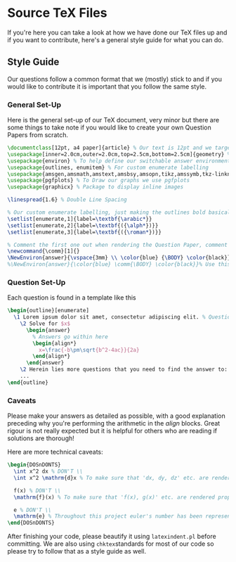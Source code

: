 # Source TeX Files

If you're here you can take a look at how we have done our TeX files up and if you want to contribute, here's a general style guide for what you can do.

## Style Guide
Our questions follow a common format that we (mostly) stick to and if you would like to contribute it is important that you follow the same style.  

### General Set-Up
Here is the general set-up of our TeX document, very minor but there are some things to take note if you would like to create your own Question Papers from scratch.

```latex
\documentclass[12pt, a4 paper]{article} % Our text is 12pt and we target A4 Paper
\usepackage[inner=2.0cm,outer=2.0cm,top=2.5cm,bottom=2.5cm]{geometry} % These are our margins
\usepackage{environ} % To help define our switchable answer environment
\usepackage{outlines, enumitem} % For custom enumerate labelling
\usepackage{amsgen,amsmath,amstext,amsbsy,amsopn,tikz,amssymb,tkz-linknodes} % These are our Math Libraries: tkz-linknodes is not found by default on TeXLive
\usepackage{pgfplots} % To Draw our graphs we use pgfplots
\usepackage{graphicx} % Package to display inline images

\linespread{1.6} % Double Line Spacing

% Our custom enumerate labelling, just making the outlines bold basically
\setlist[enumerate,1]{label=\textbf{\arabic*}}
\setlist[enumerate,2]{label=\textbf{({\alph*})}}
\setlist[enumerate,3]{label=\textbf{({\roman*})}}

% Comment the first one out when rendering the Question Paper, comment the second one out when rendering the answer key.
\newcommand{\comm}[1]{}
\NewEnviron{answer}{\vspace{3mm} \\ \color{blue} {\BODY} \color{black}}
%\NewEnviron{answer}{\color{blue} \comm{\BODY} \color{black}}% Use this method to hide all answers

```

### Question Set-Up
Each question is found in a template like this

```latex
\begin{outline}[enumerate]
  \1 Lorem ipsum dolor sit amet, consectetur adipiscing elit. % Question 1
    \2 Solve for $x$
      \begin{answer}
        % Answers go within here
        \begin{align*}
          x=\frac{-b\pm\sqrt{b^2-4ac}}{2a}
        \end{align*}
      \end{answer}
    \2 Herein lies more questions that you need to find the answer to:
    ...
\end{outline}
```

### Caveats
Please make your answers as detailed as possible, with a good explanation preceding why you're performing the arithmetic in the *align* blocks. Great rigour is not really expected but it is helpful for others who are reading if solutions are thorough!  

Here are more technical caveats:
```latex
\begin{DOSnDONTS}
  \int x^2 dx % DON'T \\
  \int x^2 \mathrm{d}x % To make sure that 'dx, dy, dz' etc. are rendered properly, please use \mathrm{d}x \\\\

  f(x) % DON'T \\
  \mathrm{f}(x) % To make sure that 'f(x), g(x)' etc. are rendered properly, please use \mathrm{f}(x) \\\\

  e % DON'T \\
  \mathrm{e} % Throughout this project euler's number has been represented as \mathrm{e} instead of just plain e so we'd like to keep it consistent!
\end{DOSnDONTS}
```

After finishing your code, please beautify it using ```latexindent.pl``` before committing. We are also using ```chktex```standards for most of our code so please try to follow that as a style guide as well.
